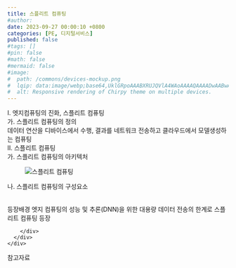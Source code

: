 ```yaml
---
title: 스플리트 컴퓨팅
#author: 
date: 2023-09-27 00:00:10 +0800
categories: [PE, 디지털서비스]
published: false
#tags: []
#pin: false
#math: false
#mermaid: false
#image:
#  path: /commons/devices-mockup.png
#  lqip: data:image/webp;base64,UklGRpoAAABXRUJQVlA4WAoAAAAQAAAADwAABwAAQUxQSDIAAAARL0AmbZurmr57yyIiqE8oiG0bejIYEQTgqiDA9vqnsUSI6H+oAERp2HZ65qP/VIAWAFZQOCBCAAAA8AEAnQEqEAAIAAVAfCWkAALp8sF8rgRgAP7o9FDvMCkMde9PK7euH5M1m6VWoDXf2FkP3BqV0ZYbO6NA/VFIAAAA
#  alt: Responsive rendering of Chirpy theme on multiple devices.
---
```


<div class="post-wrap">
  <div class="para">
    <div class="para-title">
      I. 엣지컴퓨팅의 진화, 스플리트 컴퓨팅
    </div>
    <div class="para-cntnt">
      <div class="para">
        <div class="para-title">
          가. 스플리트 컴퓨팅의 정의
        </div>
        <div class="para-cntnt">
            데이터 연산을 디바이스에서 수행, 결과를 네트워크 전송하고 클라우드에서 모델생성하는 컴퓨팅
        </div>
      </div>
    </div>
  </div>
  
  <div class="para">
    <div class="para-title">
      II. 스플리트 컴퓨팅
    </div>
    <div class="para-cntnt">
      <div class="para">
        <div class="para-title">
          가. 스플리트 컴퓨팅의 아키텍처
        </div>
        <div class="para-cntnt">
          <figure class="post-figure">
            <img src="/assets/img/posts/스플리트-컴퓨팅.png" alt="스플리트 컴퓨팅">
<!--            <figcaption>Source: Unveiling the Metaverse: Exploring Emerging Trends, Multifaceted Perspectives, and Future Challenges</figcaption>-->
          </figure>
        </div>
      </div>
      <div class="para">
        <div class="para-title">
          나. 스플리트 컴퓨팅의 구성요소
        </div>
        <div class="para-cntnt">
          <table class="post-table">
          </table>
          등장배경
  엣지 컴퓨팅의 성능 및 추론(DNN)을 위한 대용량 데이터 전송의 한계로 스플리트 컴퓨팅 등장

        </div>
      </div>
    </div>
  </div>

  <div class="refr-wrap">
    <div class="refr-title">
        참고자료
    </div>
    <ol class="refr-list">
    <!--    <li>(나현식, 최대선) <a target="_blank" href="https://scienceon.kisti.re.kr/commons/util/originalView.do?cn=JAKO202225948430499&oCn=JAKO202225948430499&dbt=JAKO&journal=NJOU00291864">메타버스 보안 위협 요소 및 대응 방안 검토</a></li>-->
    <!--    <li>(M. Uddin, S. Manickam, H. Ullah, M. Obaidat and A. Dandoush) <a target="_blank" href="https://ieeexplore.ieee.org/abstract/document/10138386">Unveiling the Metaverse: Exploring Emerging Trends, Multifaceted Perspectives, and Future Challenges</a></li>-->
    </ol>
  </div>
</div>
